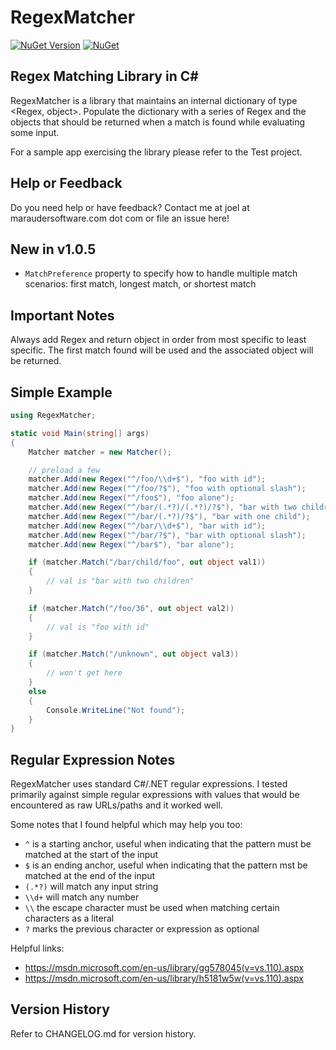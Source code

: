 ﻿# RegexMatcher

[![NuGet Version](https://img.shields.io/nuget/v/RegexMatcher.svg?style=flat)](https://www.nuget.org/packages/RegexMatcher/) [![NuGet](https://img.shields.io/nuget/dt/RegexMatcher.svg)](https://www.nuget.org/packages/RegexMatcher) 

## Regex Matching Library in C#

RegexMatcher is a library that maintains an internal dictionary of type <Regex, object>.  Populate the dictionary with a series of Regex and the objects that should be returned when a match is found while evaluating some input.

For a sample app exercising the library please refer to the Test project. 

## Help or Feedback

Do you need help or have feedback?  Contact me at joel at maraudersoftware.com dot com or file an issue here!

## New in v1.0.5

- ```MatchPreference``` property to specify how to handle multiple match scenarios: first match, longest match, or shortest match

## Important Notes

Always add Regex and return object in order from most specific to least specific.  The first match found will be used and the associated object will be returned.

## Simple Example
```csharp
using RegexMatcher;

static void Main(string[] args)
{
    Matcher matcher = new Matcher();

    // preload a few
    matcher.Add(new Regex("^/foo/\\d+$"), "foo with id");
    matcher.Add(new Regex("^/foo/?$"), "foo with optional slash");
    matcher.Add(new Regex("^/foo$"), "foo alone");
    matcher.Add(new Regex("^/bar/(.*?)/(.*?)/?$"), "bar with two children");
    matcher.Add(new Regex("^/bar/(.*?)/?$"), "bar with one child");
    matcher.Add(new Regex("^/bar/\\d+$"), "bar with id");
    matcher.Add(new Regex("^/bar/?$"), "bar with optional slash");
    matcher.Add(new Regex("^/bar$"), "bar alone");

    if (matcher.Match("/bar/child/foo", out object val1))
    { 
        // val is "bar with two children" 
    }

    if (matcher.Match("/foo/36", out object val2))
    { 
        // val is "foo with id" 
    }

    if (matcher.Match("/unknown", out object val3)) 
    { 
        // won't get here
    }
    else
    {
        Console.WriteLine("Not found");
    }
}
```

## Regular Expression Notes

RegexMatcher uses standard C#/.NET regular expressions.  I tested primarily against simple regular expressions with values that would be encountered as raw URLs/paths and it worked well.  

Some notes that I found helpful which may help you too:

- ```^``` is a starting anchor, useful when indicating that the pattern must be matched at the start of the input
- ```$``` is an ending anchor, useful when indicating that the pattern mst be matched at the end of the input
- ```(.*?)``` will match any input string
- ```\\d+``` will match any number
- ```\\``` the escape character must be used when matching certain characters as a literal
- ```?``` marks the previous character or expression as optional

Helpful links:

- https://msdn.microsoft.com/en-us/library/gg578045(v=vs.110).aspx
- https://msdn.microsoft.com/en-us/library/h5181w5w(v=vs.110).aspx

## Version History

Refer to CHANGELOG.md for version history.
